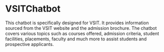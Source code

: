 # VSITChatbot
This chatbot is specifically designed for VSIT.  It provides information sourced from the VSIT website and the admission brochure.  The chatbot covers various topics such as courses offered, admission criteria, student facilities, placements, faculty and much more to assist students and prospective applicants.
